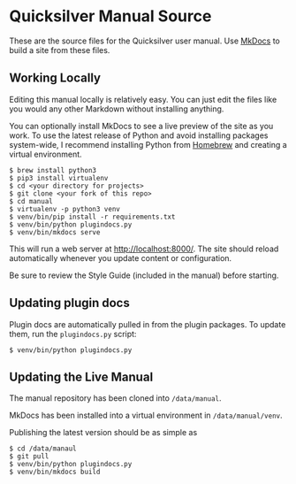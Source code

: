 # Quicksilver Manual Source #

These are the source files for the Quicksilver user manual. Use [MkDocs][] to build a site from these files.

## Working Locally ##

Editing this manual locally is relatively easy. You can just edit the files like you would any other Markdown without installing anything.

You can optionally install MkDocs to see a live preview of the site as you work. To use the latest release of Python and avoid installing packages system-wide, I recommend installing Python from [Homebrew][] and creating a virtual environment.

    $ brew install python3
    $ pip3 install virtualenv
    $ cd <your directory for projects>
    $ git clone <your fork of this repo>
    $ cd manual
    $ virtualenv -p python3 venv
    $ venv/bin/pip install -r requirements.txt
    $ venv/bin/python plugindocs.py
    $ venv/bin/mkdocs serve

This will run a web server at <http://localhost:8000/>. The site should reload automatically whenever you update content or configuration.

Be sure to review the Style Guide (included in the manual) before starting.


## Updating plugin docs ##

Plugin docs are automatically pulled in from the plugin packages. To update them, run the `plugindocs.py` script:

    $ venv/bin/python plugindocs.py

## Updating the Live Manual ##

The manual repository has been cloned into `/data/manual`.

MkDocs has been installed into a virtual environment in `/data/manual/venv`.

Publishing the latest version should be as simple as

    $ cd /data/manaul
    $ git pull
    $ venv/bin/python plugindocs.py
    $ venv/bin/mkdocs build

[MkDocs]: http://www.mkdocs.org/
[Homebrew]: https://brew.sh/
